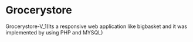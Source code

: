 # Grocerystore
Grocerystore-V_1(Its a responsive web application like bigbasket and it was implemented by using PHP and MYSQL)
